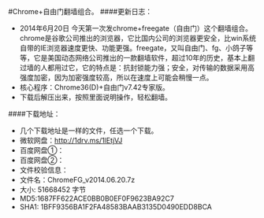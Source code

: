 #Chrome+自由门翻墙组合。
####更新日志：
* 2014年6月20日 今天第一次发chrome+freegate（自由门）这个翻墙组合。chrome是谷歌公司推出的浏览器，它比国内公司的浏览器更安全，比win系统自带的IE浏览器速度更快、功能更强。freegate，又叫自由门、fg、小鸽子等等，它是美国动态网络公司推出的一款翻墙软件，超过10年的历史，基本上翻过墙的人都用过它，它的特点是：抗封锁能力强；安全，对传输的数据采用高强度加密，因为加密强度较高，所以在速度上可能会稍慢一点。
* 核心程序：Chrome36(D)+自由门v7.42专家版。
* 下载后解压出来，按照里面说明操作，轻松翻墙。

####下载地址：
* 几个下载地址是一样的文件，任选一个下载。
* 微软网盘：http://1drv.ms/1lEtjVJ
* 百度网盘①：
* 百度网盘②：
* 文件校验信息：
* 文件名：ChromeFG_v2014.06.20.7z
* 大小: 51668452 字节
* MD5:1687FF622ACE0BB0B0EF0F9623BA92C7
* SHA1: 1BFF9356BA1F2FA48583BAAB3135D0490EDD8BCA
